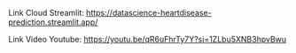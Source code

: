 Link Cloud Streamlit:
https://datascience-heartdisease-prediction.streamlit.app/

Link Video Youtube:
https://youtu.be/qR6uFhrTy7Y?si=1ZLbu5XNB3hpvBwu
